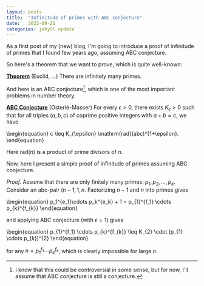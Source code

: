 ```yaml
---
layout: posts
title:  "Infinitude of primes with ABC conjecture"
date:   2022-09-21
categories: jekyll update
---
```


As a first post of my (new) blog, I'm going to introduce a proof of infinitude of primes that I found few years ago, assuming ABC conjecture.

So here's a theorem that we want to prove, which is quite well-known:

**<ins>Theorem</ins>** (Euclid, ...) There are infinitely many primes.

And here is an ABC conjecture[^1], which is one of the most important problems in number theory.

**<ins>ABC Conjecture</ins>** (Osterlé-Masser) For every $\epsilon > 0$, there exists $K_\epsilon > 0$ such that for all triples $(a, b, c)$ of coprime positive integers with $a +b = c$, we have

\begin{equation}
c \leq K_{\epsilon} \mathrm{rad}(abc)^{1+\epsilon}.
\end{equation}

Here $\mathrm{rad}(n)$ is a product of prime divisors of $n$.

Now, here I present a simple proof of infinitude of primes assuming ABC conjecture.

*Proof.* Assume that there are only finitely many primes: $p_1, p_2, \dots, p_k$. Consider an abc-pair $(n -1, 1, n$.
Factorizing $n - 1$ and $n$ into primes gives 

\begin{equation}
p_1^{e_1}\cdots p_k^{e_k} + 1 = p_{1}^{f_1} \cdots p_{k}^{f_{k}}
\end{equation}

and applying ABC conjecture (with $\epsilon = 1$) gives

\begin{equation}
p_{1}^{f_1} \cdots p_{k}^{f_{k}} \leq K_{2} \cdot (p_{1} \cdots p_{k})^{2}
\end{equation}

for any $n = p_{1}^{f_1} \cdots p_{k}^{f_{k}}$, which is clearly impossible for large $n$.



[^1]: I know that this could be controversial in some sense, but for now, I'll assume that ABC conjecture is still a conjecture.